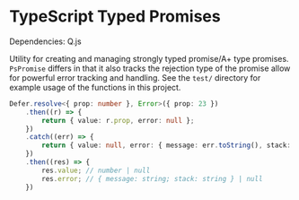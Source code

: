 TypeScript Typed Promises
==============

Dependencies:
Q.js

Utility for creating and managing strongly typed promise/A+ type promises. 
`PsPromise` differs in that it also tracks the rejection type of the promise allow for powerful error tracking and handling.
See the `test/` directory for example usage of the functions in this project.

```ts
Defer.resolve<{ prop: number }, Error>({ prop: 23 })
    .then((r) => {
        return { value: r.prop, error: null };
    })
    .catch((err) => {
        return { value: null, error: { message: err.toString(), stack: err.stack } }; // err is Error
    })
    .then((res) => {
        res.value; // number | null
        res.error; // { message: string; stack: string } | null
    })
```